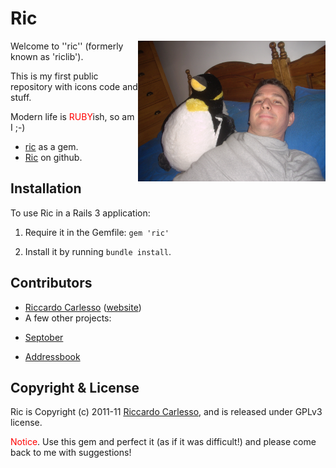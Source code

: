 # Ric 

<img src="https://github.com/palladius/ric/raw/master/images/photos/Riccardo/Riccardo%20OnBedWithPenguin.jpg" width="300" alt="Sleeping with my Penguin" align='right' />

Welcome to ''ric'' (formerly known as 'riclib').

This is my first public repository with icons code and stuff.

Modern life is <font color='red'>RUBY</font>ish, so am I ;-)

* [ric](http://rubygems.org/gems/ric) as a gem.
* [Ric](http://github.com/palladius/ric) on github.

## Installation

To use Ric in a Rails 3 application:

1. Require it in the Gemfile: `gem 'ric'`

2. Install it by running `bundle install`.

## Contributors

* [Riccardo Carlesso](http://github.com/palladius) ([website](http://www.palladius.it/))
* A few other projects:

- [Septober](http://septober.heroku.com/)

- [Addressbook](http://ricaddressbook.heroku.com/)

## Copyright & License

Ric is Copyright (c) 2011-11 [Riccardo Carlesso](http://www.palladius.it/), and is released under GPLv3 license.

<font color='red'>Notice</font>. Use this gem and perfect it (as if it was difficult!) and please come back to me with suggestions!